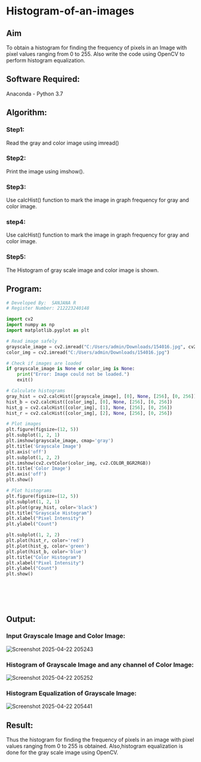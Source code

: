 # Histogram-of-an-images
## Aim
To obtain a histogram for finding the frequency of pixels in an Image with pixel values ranging from 0 to 255. Also write the code using OpenCV to perform histogram equalization.

## Software Required:
Anaconda - Python 3.7

## Algorithm:
### Step1:
Read the gray and color image using imread()

### Step2:
Print the image using imshow().



### Step3:
Use calcHist() function to mark the image in graph frequency for gray and color image.

### step4:
Use calcHist() function to mark the image in graph frequency for gray and color image.

### Step5:
The Histogram of gray scale image and color image is shown.


## Program:
```python
# Developed By:  SANJANA R
# Register Number: 212223240148

import cv2
import numpy as np
import matplotlib.pyplot as plt

# Read image safely
grayscale_image = cv2.imread("C:/Users/admin/Downloads/154016.jpg", cv2.IMREAD_GRAYSCALE)
color_img = cv2.imread("C:/Users/admin/Downloads/154016.jpg")

# Check if images are loaded
if grayscale_image is None or color_img is None:
    print("Error: Image could not be loaded.")
    exit()

# Calculate histograms
gray_hist = cv2.calcHist([grayscale_image], [0], None, [256], [0, 256])
hist_b = cv2.calcHist([color_img], [0], None, [256], [0, 256])
hist_g = cv2.calcHist([color_img], [1], None, [256], [0, 256])
hist_r = cv2.calcHist([color_img], [2], None, [256], [0, 256])

# Plot images
plt.figure(figsize=(12, 5))
plt.subplot(1, 2, 1)
plt.imshow(grayscale_image, cmap='gray')
plt.title('Grayscale Image')
plt.axis('off')
plt.subplot(1, 2, 2)
plt.imshow(cv2.cvtColor(color_img, cv2.COLOR_BGR2RGB))
plt.title('Color Image')
plt.axis('off')
plt.show()

# Plot histograms
plt.figure(figsize=(12, 5))
plt.subplot(1, 2, 1)
plt.plot(gray_hist, color='black')
plt.title("Grayscale Histogram")
plt.xlabel("Pixel Intensity")
plt.ylabel("Count")

plt.subplot(1, 2, 2)
plt.plot(hist_r, color='red')
plt.plot(hist_g, color='green')
plt.plot(hist_b, color='blue')
plt.title("Color Histogram")
plt.xlabel("Pixel Intensity")
plt.ylabel("Count")
plt.show()







```
## Output:
### Input Grayscale Image and Color Image:

![Screenshot 2025-04-22 205243](https://github.com/user-attachments/assets/f80f093f-7035-4ff2-9fea-545786da979c)


### Histogram of Grayscale Image and any channel of Color Image:


![Screenshot 2025-04-22 205252](https://github.com/user-attachments/assets/36420656-c11e-4019-8b02-8f8ab5598d91)


### Histogram Equalization of Grayscale Image:


![Screenshot 2025-04-22 205441](https://github.com/user-attachments/assets/10781bf4-99df-4a7b-a4f2-b4aebb5784b3)



## Result: 
Thus the histogram for finding the frequency of pixels in an image with pixel values ranging from 0 to 255 is obtained. Also,histogram equalization is done for the gray scale image using OpenCV.
